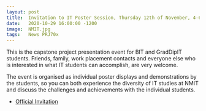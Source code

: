 ```yaml
---
layout: post
title:  Invitation to IT Poster Session, Thursday 12th of November, 4-6.30 pm in G Block Foyer
date:   2020-10-29 16:00:00 -1200
image:  NMIT.jpg
tags:   News PRJ70x
---
```


This is the capstone project presentation event for BIT and GradDipIT students. Friends, family, work placement contacts and everyone else who is interested in what IT students can accomplish, are very welcome.

The event is organised as individual poster displays and demonstrations by the students, so you can both experience the diversity of IT studies at NMIT and discuss the challenges and achievements with the individual students.

* [Official Invitation](https://www.nmit.ac.nz/news-article/show/it-poster-night-2020)
